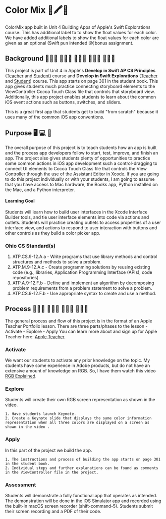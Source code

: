#  Color Mix 🌈🖍️🎨
ColorMix app built in Unit 4 Building Apps of Apple's Swift Explorations course. This has additional label to to show the float values for each color.
We have added additional labels to show the float values for each color are given as an optional (Swift pun intended 😜)bonus assignment.

## Background 👩🏼‍🎓 🧑🏿‍🎓 👨🏽‍🎓 👩🏻‍💻 👨🏾‍💻
This project is part of Unit 4 in Apple's **Develop in Swift AP CS Principles** ([Teacher](https://books.apple.com/us/book/develop-in-swift-ap-cs-principles-teacher-guide/id1581182833) and [Student](https://books.apple.com/us/book/develop-in-swift-ap-cs-principles/id1581182719)) course and **Develop in Swift Explorations** ([Teacher](https://books.apple.com/us/book/develop-in-swift-explorations-teacher-guide/id1581182814) and [Student](https://books.apple.com/us/book/develop-in-swift-explorations/id1581182728)) course. This app starts on page 301 in the student book. This app gives students much practice connecting storyboard elements to the ViewController Cocoa Touch Class file that controls that storyboard view. Additionally, this app project enables students to learn about the common iOS event actions such as buttons, switches, and sliders.

This is a great first app that students get to build "from scratch" because it uses many of the common iOS app conventions.

## Purpose 🖥 💻 📱
The overall purpose of this project is to teach students how an app is built and the process app developers follow to start, test, improve, and finish an app. The project also gives students plenty of opportunities to practice some common actions in iOS app development such a control-dragging to connect UI elements to Cocoa Touch Class file that controls the View Controller through the use of the Assistant Editor in Xcode. If you are going to do this project individually or with your students, I am going to assume that you have access to Mac hardware, the Books app, Python installed on the Mac, and a Python interpreter.

#### Learning Goal
Students will learn how to build user interfaces in the Xcode Interface Builder tools, and tie user interface elements into code via actions and outlets. Students will practice creating outlets to access properties of a user interface view, and actions to respond to user interaction with buttons and other controls as they build a color picker app.

### Ohio CS Standard(s)
1. ATP.CS.9-12.A.a - Write programs that use library methods and control structures and methods to solve a problem.
2. ATP.M.9-12.A.c - Create programming solutions by reusing existing code (e.g., libraries, Application Programming Interface (APIs), code repositories).
3. ATP.A.9-12.F.b - Define and implement an algorithm by decomposing problem requirements from a problem statement to solve a problem.
4. ATP.CS.9-12.F.b - Use appropriate syntax to create and use a method.


## Process 👩🏾‍🏫 👨🏻‍🏫 👨🏻‍💻 👩🏽‍💻
The general process and flow of this project is in the format of an Apple Teacher Portfolio lesson. There are three parts/phases to the lesson
    - Activate
    - Explore 
    - Apply
 You can learn more about and sign up for Apple Teacher here: [Apple Teacher](https://www.apple.com/education/k12/teacher-resources/). 


### Activate
We want our students to activate any prior knowledge on the topic. My students have some experience in Adobe products, but do not have an extensive amount of knowledge on RGB. So, I have them watch this video [RGB Explained](https://www.youtube.com/watch?v=lL0pxSslCzo).


### Explore
Students will create their own RGB screen representation as shown in the video.

    1. Have students launch Keynote.
    2. Create a Keynote slide that displays the same color information representation when all three colors are displayed on a screen as shown in the video .


### Apply 
In this part of the project we build the app.
    
    1. The instructions and process of building the app starts on page 301 in the student book.
    2. Individual steps and further explanations can be found as comments in the ViewController file in the project.


### Assessment
Students will demonstrate a fully functional app that operates as intended. The demonstration will be done in the iOS Simulator app and recorded using the built-in macOS screen recorder (shift-command-5). Students submit their screen recording and a PDF of their code.
